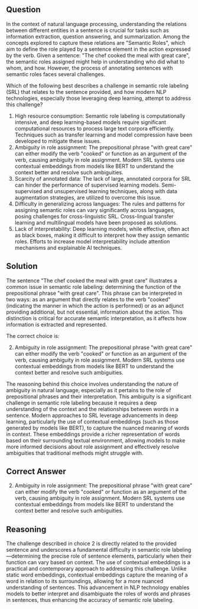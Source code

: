 ## Question

In the context of natural language processing, understanding the relations between different entities in a sentence is crucial for tasks such as information extraction, question answering, and summarization. Among the concepts explored to capture these relations are "Semantic Roles", which aim to define the role played by a sentence element in the action expressed by the verb. Given a sentence: "The chef cooked the meal with great care", the semantic roles assigned might help in understanding who did what to whom, and how. However, the process of annotating sentences with semantic roles faces several challenges.

Which of the following best describes a challenge in semantic role labeling (SRL) that relates to the sentence provided, and how modern NLP technologies, especially those leveraging deep learning, attempt to address this challenge?

1. High resource consumption: Semantic role labeling is computationally intensive, and deep learning-based models require significant computational resources to process large text corpora efficiently. Techniques such as transfer learning and model compression have been developed to mitigate these issues.
2. Ambiguity in role assignment: The prepositional phrase "with great care" can either modify the verb "cooked" or function as an argument of the verb, causing ambiguity in role assignment. Modern SRL systems use contextual embeddings from models like BERT to understand the context better and resolve such ambiguities.
3. Scarcity of annotated data: The lack of large, annotated corpora for SRL can hinder the performance of supervised learning models. Semi-supervised and unsupervised learning techniques, along with data augmentation strategies, are utilized to overcome this issue.
4. Difficulty in generalizing across languages: The rules and patterns for assigning semantic roles can vary significantly across languages, posing challenges for cross-linguistic SRL. Cross-lingual transfer learning and multilingual models have been proposed as solutions.
5. Lack of interpretability: Deep learning models, while effective, often act as black boxes, making it difficult to interpret how they assign semantic roles. Efforts to increase model interpretability include attention mechanisms and explainable AI techniques.

## Solution

The sentence "The chef cooked the meal with great care" illustrates a common issue in semantic role labeling: determining the function of the prepositional phrase "with great care". This phrase can be interpreted in two ways: as an argument that directly relates to the verb "cooked" (indicating the manner in which the action is performed) or as an adjunct providing additional, but not essential, information about the action. This distinction is critical for accurate semantic interpretation, as it affects how information is extracted and represented.

The correct choice is:

2. Ambiguity in role assignment: The prepositional phrase "with great care" can either modify the verb "cooked" or function as an argument of the verb, causing ambiguity in role assignment. Modern SRL systems use contextual embeddings from models like BERT to understand the context better and resolve such ambiguities.

The reasoning behind this choice involves understanding the nature of ambiguity in natural language, especially as it pertains to the role of prepositional phrases and their interpretation. This ambiguity is a significant challenge in semantic role labeling because it requires a deep understanding of the context and the relationships between words in a sentence. Modern approaches to SRL leverage advancements in deep learning, particularly the use of contextual embeddings (such as those generated by models like BERT), to capture the nuanced meaning of words in context. These embeddings provide a richer representation of words based on their surrounding textual environment, allowing models to make more informed decisions about role assignment and effectively resolve ambiguities that traditional methods might struggle with.

## Correct Answer

2. Ambiguity in role assignment: The prepositional phrase "with great care" can either modify the verb "cooked" or function as an argument of the verb, causing ambiguity in role assignment. Modern SRL systems use contextual embeddings from models like BERT to understand the context better and resolve such ambiguities.

## Reasoning

The challenge described in choice 2 is directly related to the provided sentence and underscores a fundamental difficulty in semantic role labeling—determining the precise role of sentence elements, particularly when their function can vary based on context. The use of contextual embeddings is a practical and contemporary approach to addressing this challenge. Unlike static word embeddings, contextual embeddings capture the meaning of a word in relation to its surroundings, allowing for a more nuanced understanding of sentences. This advancement in NLP technology enables models to better interpret and disambiguate the roles of words and phrases in sentences, thus enhancing the accuracy of semantic role labeling.